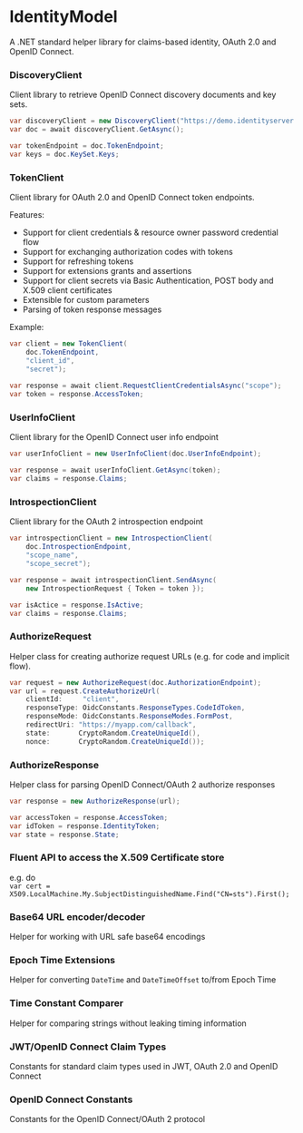 # IdentityModel
A .NET standard helper library for claims-based identity, OAuth 2.0 and OpenID Connect.

### DiscoveryClient
Client library to retrieve OpenID Connect discovery documents and key sets.

```csharp
var discoveryClient = new DiscoveryClient("https://demo.identityserver.io");
var doc = await discoveryClient.GetAsync();

var tokenEndpoint = doc.TokenEndpoint;
var keys = doc.KeySet.Keys;
```

### TokenClient
Client library for OAuth 2.0 and OpenID Connect token endpoints.

Features:

* Support for client credentials & resource owner password credential flow
* Support for exchanging authorization codes with tokens
* Support for refreshing tokens
* Support for extensions grants and assertions
* Support for client secrets via Basic Authentication, POST body and X.509 client certificates
* Extensible for custom parameters
* Parsing of token response messages

Example:
```csharp
var client = new TokenClient(
    doc.TokenEndpoint,
    "client_id",
    "secret");
    
var response = await client.RequestClientCredentialsAsync("scope");
var token = response.AccessToken;
```

### UserInfoClient
Client library for the OpenID Connect user info endpoint

```csharp
var userInfoClient = new UserInfoClient(doc.UserInfoEndpoint);

var response = await userInfoClient.GetAsync(token);
var claims = response.Claims;
```

### IntrospectionClient
Client library for the OAuth 2 introspection endpoint

```csharp
var introspectionClient = new IntrospectionClient(
    doc.IntrospectionEndpoint,
    "scope_name",
    "scope_secret");

var response = await introspectionClient.SendAsync(
    new IntrospectionRequest { Token = token });

var isActice = response.IsActive;
var claims = response.Claims;
```

### AuthorizeRequest
Helper class for creating authorize request URLs (e.g. for code and implicit flow).

```csharp
var request = new AuthorizeRequest(doc.AuthorizationEndpoint);
var url = request.CreateAuthorizeUrl(
    clientId:     "client",
    responseType: OidcConstants.ResponseTypes.CodeIdToken,
    responseMode: OidcConstants.ResponseModes.FormPost,
    redirectUri: "https://myapp.com/callback",
    state:       CryptoRandom.CreateUniqueId(),
    nonce:       CryptoRandom.CreateUniqueId());
```

### AuthorizeResponse
Helper class for parsing OpenID Connect/OAuth 2 authorize responses

```csharp
var response = new AuthorizeResponse(url);

var accessToken = response.AccessToken;
var idToken = response.IdentityToken;
var state = response.State;
```

### Fluent API to access the X.509 Certificate store  
e.g. do  
`var cert = X509.LocalMachine.My.SubjectDistinguishedName.Find("CN=sts").First();`

### Base64 URL encoder/decoder
Helper for working with URL safe base64 encodings

### Epoch Time Extensions
Helper for converting `DateTime` and `DateTimeOffset` to/from Epoch Time

### Time Constant Comparer
Helper for comparing strings without leaking timing information

### JWT/OpenID Connect Claim Types
Constants for standard claim types used in JWT, OAuth 2.0 and OpenID Connect

### OpenID Connect Constants
Constants for the OpenID Connect/OAuth 2 protocol
